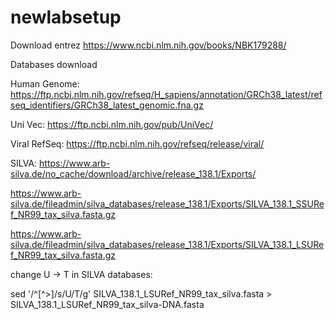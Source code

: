 # newlabsetup

Download entrez
https://www.ncbi.nlm.nih.gov/books/NBK179288/


Databases download

Human Genome: https://ftp.ncbi.nlm.nih.gov/refseq/H_sapiens/annotation/GRCh38_latest/refseq_identifiers/GRCh38_latest_genomic.fna.gz

Uni Vec: https://ftp.ncbi.nlm.nih.gov/pub/UniVec/

Viral RefSeq: https://ftp.ncbi.nlm.nih.gov/refseq/release/viral/

SILVA: 
https://www.arb-silva.de/no_cache/download/archive/release_138.1/Exports/

https://www.arb-silva.de/fileadmin/silva_databases/release_138.1/Exports/SILVA_138.1_SSURef_NR99_tax_silva.fasta.gz

https://www.arb-silva.de/fileadmin/silva_databases/release_138.1/Exports/SILVA_138.1_LSURef_NR99_tax_silva.fasta.gz

change U -> T in SILVA databases: 

sed '/^[^>]/s/U/T/g' SILVA_138.1_LSURef_NR99_tax_silva.fasta > SILVA_138.1_LSURef_NR99_tax_silva-DNA.fasta
